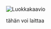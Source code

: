![Luokkakaavio](https://user-images.githubusercontent.com/74301772/232890730-66dba9c8-4223-4ce8-8b00-9265b4008e7f.png)


tähän voi laittaa